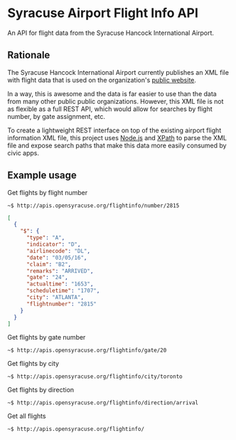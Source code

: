 # Syracuse Airport Flight Info API

An API for flight data from the Syracuse Hancock International Airport.

## Rationale

The Syracuse Hancock International Airport currently publishes an XML file with flight data that is used on the organization's [public website](http://www.syrairport.org/).

In a way, this is awesome and the data is far easier to use than the data from many other public public organizations. However, this XML file is not as flexible as a full REST API, which would allow for searches by flight number, by gate assignment, etc.

To create a lightweight REST interface on top of the existing airport flight information XML file, this project uses [Node.js](https://nodejs.org/en/) and [XPath](https://www.npmjs.com/package/xml2js-xpath) to parse the XML file and expose search paths that make this data more easily consumed by civic apps.

## Example usage

Get flights by flight number

```
~$ http://apis.opensyracuse.org/flightinfo/number/2815
```

```json
[
  {
    "$": {
      "type": "A",
      "indicator": "D",
      "airlinecode": "DL",
      "date": "03/05/16",
      "claim": "B2",
      "remarks": "ARRIVED",
      "gate": "24",
      "actualtime": "1653",
      "scheduletime": "1707",
      "city": "ATLANTA",
      "flightnumber": "2815"
    }
  }
]
```

Get flights by gate number

```
~$ http://apis.opensyracuse.org/flightinfo/gate/20
```

Get flights by city

```
~$ http://apis.opensyracuse.org/flightinfo/city/toronto
```

Get flights by direction

```
~$ http://apis.opensyracuse.org/flightinfo/direction/arrival
```
Get all flights

```
~$ http://apis.opensyracuse.org/flightinfo/
```
